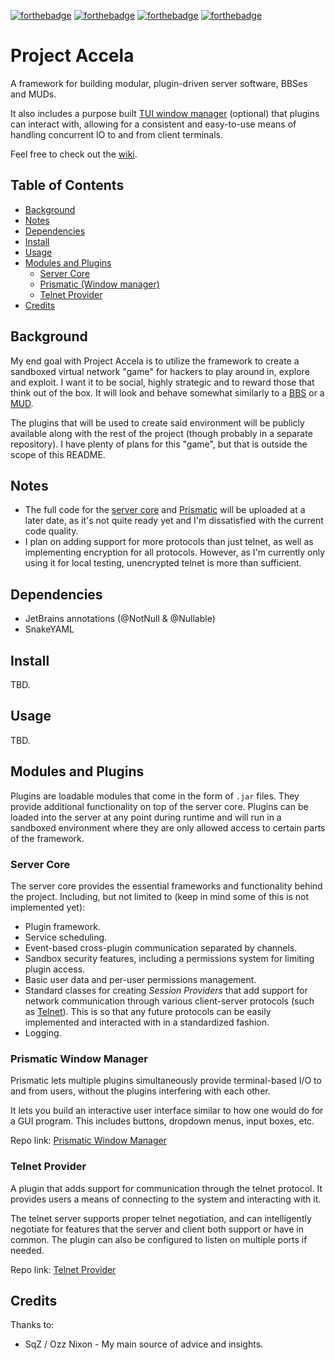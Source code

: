 <!-- badges -->
[![forthebadge](https://forthebadge.com/images/badges/made-with-java.svg)](https://forthebadge.com)
[![forthebadge](https://forthebadge.com/images/badges/uses-badges.svg)](https://forthebadge.com)
[![forthebadge](https://forthebadge.com/images/badges/contains-tasty-spaghetti-code.svg)](https://forthebadge.com)
[![forthebadge](https://forthebadge.com/images/badges/built-with-love.svg)](https://forthebadge.com)

# Project Accela
A framework for building modular, plugin-driven server software, BBSes and MUDs.

It also includes a purpose built [TUI window manager](#prismatic-window-manager) (optional) that plugins can interact with,
allowing for a consistent and easy-to-use means of handling concurrent IO to and from client terminals.

Feel free to check out the [wiki].

## Table of Contents
- [Background](#background)
- [Notes](#notes)
- [Dependencies](#dependencies)
- [Install](#install)
- [Usage](#usage)
- [Modules and Plugins](#modules-and-plugins)
  - [Server Core](#server-core)
  - [Prismatic (Window manager)](#prismatic-window-manager)
  - [Telnet Provider](#telnet-provider)
- [Credits](#credits)

## Background
My end goal with Project Accela is to utilize the framework to create a sandboxed virtual network "game"
for hackers to play around in, explore and exploit. 
I want it to be social, highly strategic and to reward those that think out of the box.
It will look and behave somewhat similarly to a [BBS][out_bbs] or a [MUD][out_mud].

The plugins that will be used to create said environment will be publicly available along with the rest of the project 
(though probably in a separate repository). I have plenty of plans for this "game", but that is outside the scope of this README.

## Notes
* The full code for the [server core][repo_server] and [Prismatic][repo_prismatic] will be uploaded at a later date,
as it's not quite ready yet and I'm dissatisfied with the current code quality.
* I plan on adding support for more protocols than just telnet, as well as implementing encryption for all protocols. 
However, as I'm currently only using it for local testing, unencrypted telnet is more than sufficient.

## Dependencies
* JetBrains annotations (@NotNull & @Nullable)
* SnakeYAML

## Install
TBD.

## Usage
TBD.

## Modules and Plugins
Plugins are loadable modules that come in the form of `.jar` files. They provide additional functionality on top of the server core.
Plugins can be loaded into the server at any point during runtime 
and will run in a sandboxed environment where they are only allowed access to certain parts of the framework.

### Server Core
The server core provides the essential frameworks and functionality behind the project.
Including, but not limited to (keep in mind some of this is not implemented yet):
- Plugin framework.
- Service scheduling.
- Event-based cross-plugin communication separated by channels.
- Sandbox security features, including a permissions system for limiting plugin access.
- Basic user data and per-user permissions management.
- Standard classes for creating *Session Providers* that add support for network communication
through various client-server protocols (such as [Telnet][repo_telnet_provider]). 
This is so that any future protocols can be easily implemented and interacted with in a standardized fashion.
- Logging.

### Prismatic Window Manager
Prismatic lets multiple plugins simultaneously provide terminal-based I/O to and from users, 
without the plugins interfering with each other.

It lets you build an interactive user interface similar to how one would do for a GUI program. 
This includes buttons, dropdown menus, input boxes, etc.

Repo link: [Prismatic Window Manager][repo_prismatic]

### Telnet Provider
A plugin that adds support for communication through the telnet protocol.
It provides users a means of connecting to the system and interacting with it.

The telnet server supports proper telnet negotiation, and can intelligently negotiate 
for features that the server and client both support or have in common. 
The plugin can also be configured to listen on multiple ports if needed.

Repo link: [Telnet Provider][repo_telnet_provider]

## Credits
Thanks to:
- SqZ / Ozz Nixon - My main source of advice and insights.

<br>

<!-- LINKS -->
<!-- Repos -->
[repo_server]: ./server/src "Server Core"
[repo_prismatic]: ./prismaPlugin/src "Prismatic Window Manager"
[repo_telnet_provider]: ./telnetProviderPlugin/src "Telnet Provider"
<!-- Misc -->
[wiki]: https://github.com/gustavdersjo/project-accela/wiki
<!-- External -->
[out_ansi]: https://en.wikipedia.org/wiki/ANSI_escape_code "ANSI Escape Code"
[out_bbs]: https://sv.wikipedia.org/wiki/Bulletin_board_system "Bulletin Board System"
[out_mud]: https://sv.wikipedia.org/wiki/MUD "Multi User Dungeon"
